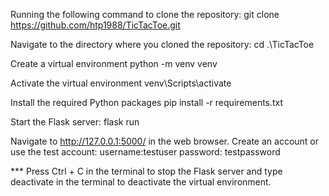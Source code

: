 Running the following command to clone the repository: 
git clone https://github.com/htp1988/TicTacToe.git

Navigate to the directory where you cloned the repository:
cd .\TicTacToe

Create a virtual environment
python -m venv venv

Activate the virtual environment
venv\Scripts\activate

Install the required Python packages
pip install -r requirements.txt

Start the Flask server:
flask run

Navigate to http://127.0.0.1:5000/ in the web browser.
Create an account or use the test account: 
        username:testuser
        password: testpassword

*** Press Ctrl + C in the terminal to stop the Flask server and type deactivate in the terminal to deactivate the virtual environment.
